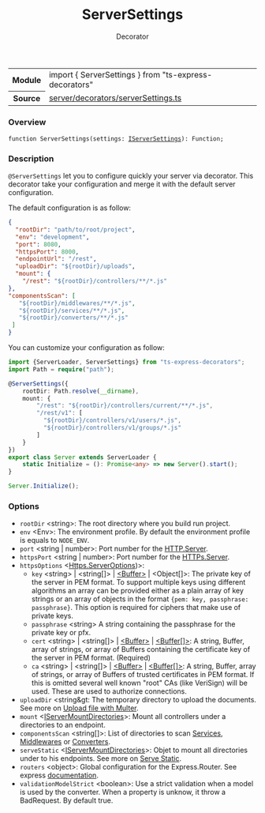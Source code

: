 <header class="symbol-info-header">    <h1 id="serversettings">ServerSettings</h1>    <label class="symbol-info-type-label decorator">Decorator</label>      </header>
<section class="symbol-info">      <table class="is-full-width">        <tbody>        <tr>          <th>Module</th>          <td>            <div class="lang-typescript">                <span class="token keyword">import</span> { ServerSettings }                 <span class="token keyword">from</span>                 <span class="token string">"ts-express-decorators"</span>                            </div>          </td>        </tr>        <tr>          <th>Source</th>          <td>            <a href="https://romakita.github.io/ts-express-decorators/#//blob/v2.7.2/src/server/decorators/serverSettings.ts#L0-L0">                server/decorators/serverSettings.ts            </a>        </td>        </tr>                </tbody>      </table>    </section>

### Overview

<pre><code class="typescript-lang">function <span class="token function">ServerSettings</span><span class="token punctuation">(</span>settings<span class="token punctuation">:</span> <a href="#api/common/server/iserversettings"><span class="token">IServerSettings</span></a><span class="token punctuation">)</span><span class="token punctuation">:</span> Function<span class="token punctuation">;</span></code></pre>

### Description

`@ServerSettings` let you to configure quickly your server via decorator. This decorator take your configuration and merge it with the default server configuration.

The default configuration is as follow:
 ```json
 {
   "rootDir": "path/to/root/project",
   "env": "development",
   "port": 8080,
   "httpsPort": 8000,
   "endpointUrl": "/rest",
   "uploadDir": "${rootDir}/uploads",
   "mount": {
     "/rest": "${rootDir}/controllers/**/*.js"
},
"componentsScan": [
    "${rootDir}/middlewares/**/*.js",
    "${rootDir}/services/**/*.js",
    "${rootDir}/converters/**/*.js"
  ]
}
```

You can customize your configuration as follow:
```typescript
import {ServerLoader, ServerSettings} from "ts-express-decorators";
import Path = require("path");

@ServerSettings({
    rootDir: Path.resolve(__dirname),
    mount: {
        "/rest": "${rootDir}/controllers/current/**/*.js",
        "/rest/v1": [
          "${rootDir}/controllers/v1/users/*.js",
          "${rootDir}/controllers/v1/groups/*.js"
        ]
    }
})
export class Server extends ServerLoader {
    static Initialize = (): Promise<any> => new Server().start();
}

Server.Initialize();
```
### Options

* `rootDir` &lt;string&gt;: The root directory where you build run project.
* `env` &lt;Env&gt;: The environment profile. By default the environment profile is equals to `NODE_ENV`.
* `port` &lt;string | number&gt;: Port number for the [HTTP.Server](https://nodejs.org/api/http.html#http_class_http_server).
* `httpsPort` &lt;string | number&gt;: Port number for the [HTTPs.Server](https://nodejs.org/api/https.html#https_class_https_server).
* `httpsOptions` &lt;[Https.ServerOptions](https://nodejs.org/api/tls.html#tls_tls_createserver_options_secureconnectionlistener))&gt;:
  * `key` &lt;string&gt; | &lt;string[]&gt; | [&lt;Buffer&gt;](https://nodejs.org/api/buffer.html#buffer_class_buffer) | &lt;Object[]&gt;: The private key of the server in PEM format. To support multiple keys using different algorithms an array can be provided either as a plain array of key strings or an array of objects in the format `{pem: key, passphrase: passphrase}`. This option is required for ciphers that make use of private keys.
  * `passphrase` &lt;string&gt; A string containing the passphrase for the private key or pfx.
  * `cert` &lt;string&gt; | &lt;string[]&gt; | [&lt;Buffer&gt;](https://nodejs.org/api/buffer.html#buffer_class_buffer) | [&lt;Buffer[]&gt;](https://nodejs.org/api/buffer.html#buffer_class_buffer): A string, Buffer, array of strings, or array of Buffers containing the certificate key of the server in PEM format. (Required)
  * `ca` &lt;string&gt; | &lt;string[]&gt; | [&lt;Buffer&gt;](https://nodejs.org/api/buffer.html#buffer_class_buffer) | [&lt;Buffer[]&gt;](https://nodejs.org/api/buffer.html#buffer_class_buffer): A string, Buffer, array of strings, or array of Buffers of trusted certificates in PEM format. If this is omitted several well known "root" CAs (like VeriSign) will be used. These are used to authorize connections.
* `uploadDir` &lt;string&gt: The temporary directory to upload the documents. See more on [Upload file with Multer](tutorials/upload-files-with-multer.md).
* `mount` &lt;[IServerMountDirectories](api/common/server/iservermountdirectories.md)&gt;: Mount all controllers under a directories to an endpoint.
* `componentsScan` &lt;string[]&gt;: List of directories to scan [Services](docs/services/ovierview.md), [Middlewares](docs/middlewares/ovierview.md) or [Converters](docs/converters.md).
* `serveStatic` &lt;[IServerMountDirectories](api/common/server/iservermountdirectories.md)&gt;: Objet to mount all directories under to his endpoints. See more on [Serve Static](tutorials/serve-static-files.md).
* `routers` &lt;object&gt;: Global configuration for the Express.Router. See express [documentation](http://expressjs.com/en/api.html#express.router).
* `validationModelStrict` &lt;boolean&gt;: Use a strict validation when a model is used by the converter. When a property is unknow, it throw a BadRequest. By default true.
